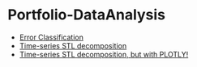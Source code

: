 # Portfolio-DataAnalysis

- [Error Classification](http://nbviewer.jupyter.org/github/h3imdallr/Portfolio-DataAnalysis/blob/master/CarError-RF/CarErrorDetection-RandomForest.ipynb)
- [Time-series STL decomposition](http://nbviewer.jupyter.org/github/h3imdallr/Portfolio-DataAnalysis/blob/master/TimeS_Anomaly_Detection/STL_decomposition_NABdata.ipynb)
- [Time-series STL decomposition, but with PLOTLY!](http://nbviewer.jupyter.org/github/h3imdallr/Portfolio-DataAnalysis/blob/master/TimeS_Anomaly_Detection/STL_decomposition_PLOTLY.ipynb)
